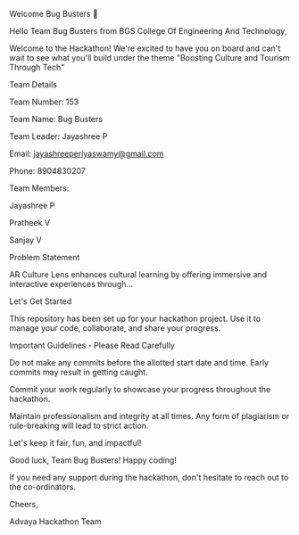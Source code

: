 Welcome Bug Busters 👋

Hello Team Bug Busters from BGS College Of Engineering And Technology,

Welcome to the Hackathon! We're excited to have you on board and can't wait to see what you'll build under the theme "Boosting Culture and Tourism Through Tech"

Team Details

Team Number: 153

Team Name: Bug Busters

Team Leader: Jayashree P

Email: jayashreeperiyaswamy@gmail.com

Phone: 8904830207


Team Members:

Jayashree P

Pratheek V

Sanjay V



Problem Statement

AR Culture Lens enhances cultural learning by offering immersive and interactive experiences through...


Let's Get Started

This repository has been set up for your hackathon project. Use it to manage your code, collaborate, and share your progress.

Important Guidelines - Please Read Carefully

Do not make any commits before the allotted start date and time. Early commits may result in getting caught.

Commit your work regularly to showcase your progress throughout the hackathon.

Maintain professionalism and integrity at all times. Any form of plagiarism or rule-breaking will lead to strict action.

Let's keep it fair, fun, and impactful!

Good luck, Team Bug Busters! Happy coding!

If you need any support during the hackathon, don't hesitate to reach out to the co-ordinators.


Cheers,

Advaya Hackathon Team
